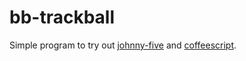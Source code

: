 bb-trackball
============

Simple program to try out [johnny-five](https://github.com/rwldrn/johnny-five) and [coffeescript](https://github.com/jashkenas/coffee-script). 

